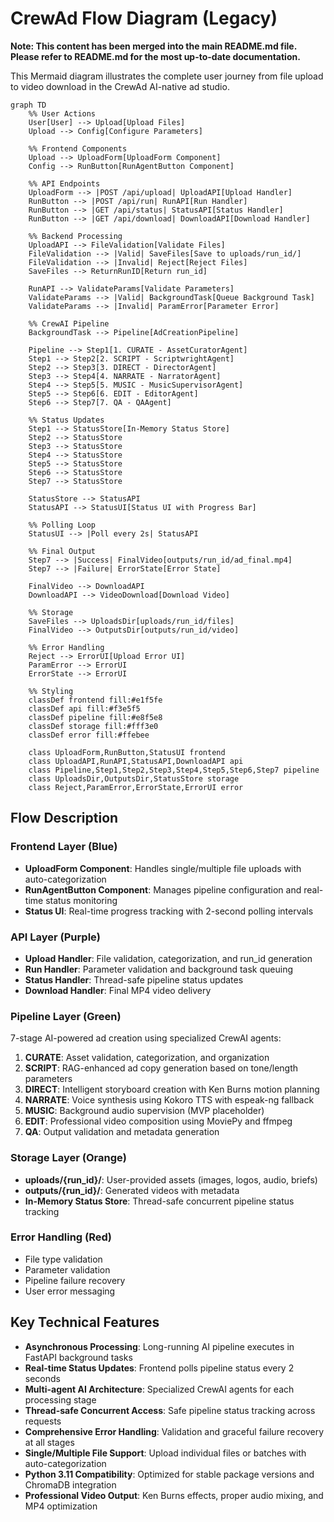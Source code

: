 # CrewAd Flow Diagram (Legacy)

**Note: This content has been merged into the main README.md file. Please refer to README.md for the most up-to-date documentation.**

This Mermaid diagram illustrates the complete user journey from file upload to video download in the CrewAd AI-native ad studio.

```mermaid
graph TD
    %% User Actions
    User[User] --> Upload[Upload Files]
    Upload --> Config[Configure Parameters]
    
    %% Frontend Components
    Upload --> UploadForm[UploadForm Component]
    Config --> RunButton[RunAgentButton Component]
    
    %% API Endpoints
    UploadForm --> |POST /api/upload| UploadAPI[Upload Handler]
    RunButton --> |POST /api/run| RunAPI[Run Handler]
    RunButton --> |GET /api/status| StatusAPI[Status Handler]
    RunButton --> |GET /api/download| DownloadAPI[Download Handler]
    
    %% Backend Processing
    UploadAPI --> FileValidation[Validate Files]
    FileValidation --> |Valid| SaveFiles[Save to uploads/run_id/]
    FileValidation --> |Invalid| Reject[Reject Files]
    SaveFiles --> ReturnRunID[Return run_id]
    
    RunAPI --> ValidateParams[Validate Parameters]
    ValidateParams --> |Valid| BackgroundTask[Queue Background Task]
    ValidateParams --> |Invalid| ParamError[Parameter Error]
    
    %% CrewAI Pipeline
    BackgroundTask --> Pipeline[AdCreationPipeline]
    
    Pipeline --> Step1[1. CURATE - AssetCuratorAgent]
    Step1 --> Step2[2. SCRIPT - ScriptwrightAgent]
    Step2 --> Step3[3. DIRECT - DirectorAgent]
    Step3 --> Step4[4. NARRATE - NarratorAgent]
    Step4 --> Step5[5. MUSIC - MusicSupervisorAgent]
    Step5 --> Step6[6. EDIT - EditorAgent]
    Step6 --> Step7[7. QA - QAAgent]
    
    %% Status Updates
    Step1 --> StatusStore[In-Memory Status Store]
    Step2 --> StatusStore
    Step3 --> StatusStore
    Step4 --> StatusStore
    Step5 --> StatusStore
    Step6 --> StatusStore
    Step7 --> StatusStore
    
    StatusStore --> StatusAPI
    StatusAPI --> StatusUI[Status UI with Progress Bar]
    
    %% Polling Loop
    StatusUI --> |Poll every 2s| StatusAPI
    
    %% Final Output
    Step7 --> |Success| FinalVideo[outputs/run_id/ad_final.mp4]
    Step7 --> |Failure| ErrorState[Error State]
    
    FinalVideo --> DownloadAPI
    DownloadAPI --> VideoDownload[Download Video]
    
    %% Storage
    SaveFiles --> UploadsDir[uploads/run_id/files]
    FinalVideo --> OutputsDir[outputs/run_id/video]
    
    %% Error Handling
    Reject --> ErrorUI[Upload Error UI]
    ParamError --> ErrorUI
    ErrorState --> ErrorUI
    
    %% Styling
    classDef frontend fill:#e1f5fe
    classDef api fill:#f3e5f5
    classDef pipeline fill:#e8f5e8
    classDef storage fill:#fff3e0
    classDef error fill:#ffebee
    
    class UploadForm,RunButton,StatusUI frontend
    class UploadAPI,RunAPI,StatusAPI,DownloadAPI api
    class Pipeline,Step1,Step2,Step3,Step4,Step5,Step6,Step7 pipeline
    class UploadsDir,OutputsDir,StatusStore storage
    class Reject,ParamError,ErrorState,ErrorUI error
```

## Flow Description

### Frontend Layer (Blue)
- **UploadForm Component**: Handles single/multiple file uploads with auto-categorization
- **RunAgentButton Component**: Manages pipeline configuration and real-time status monitoring
- **Status UI**: Real-time progress tracking with 2-second polling intervals

### API Layer (Purple)
- **Upload Handler**: File validation, categorization, and run_id generation
- **Run Handler**: Parameter validation and background task queuing
- **Status Handler**: Thread-safe pipeline status updates
- **Download Handler**: Final MP4 video delivery

### Pipeline Layer (Green)
7-stage AI-powered ad creation using specialized CrewAI agents:
1. **CURATE**: Asset validation, categorization, and organization
2. **SCRIPT**: RAG-enhanced ad copy generation based on tone/length parameters
3. **DIRECT**: Intelligent storyboard creation with Ken Burns motion planning
4. **NARRATE**: Voice synthesis using Kokoro TTS with espeak-ng fallback
5. **MUSIC**: Background audio supervision (MVP placeholder)
6. **EDIT**: Professional video composition using MoviePy and ffmpeg
7. **QA**: Output validation and metadata generation

### Storage Layer (Orange)
- **uploads/{run_id}/**: User-provided assets (images, logos, audio, briefs)
- **outputs/{run_id}/**: Generated videos with metadata
- **In-Memory Status Store**: Thread-safe concurrent pipeline status tracking

### Error Handling (Red)
- File type validation
- Parameter validation  
- Pipeline failure recovery
- User error messaging

## Key Technical Features

- **Asynchronous Processing**: Long-running AI pipeline executes in FastAPI background tasks
- **Real-time Status Updates**: Frontend polls pipeline status every 2 seconds
- **Multi-agent AI Architecture**: Specialized CrewAI agents for each processing stage
- **Thread-safe Concurrent Access**: Safe pipeline status tracking across requests
- **Comprehensive Error Handling**: Validation and graceful failure recovery at all stages
- **Single/Multiple File Support**: Upload individual files or batches with auto-categorization
- **Python 3.11 Compatibility**: Optimized for stable package versions and ChromaDB integration
- **Professional Video Output**: Ken Burns effects, proper audio mixing, and MP4 optimization